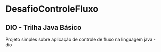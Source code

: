 # DesafioControleFluxo
## DIO - Trilha Java Básico
Projeto simples sobre aplicação de controle de fluxo na linguagem java - dio


